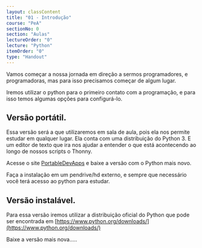 ```yaml
---
layout: classContent
title: "01 - Introdução"
course: "PeA"
sectionNo: 0
section: "Aulas"
lectureOrder: "0"
lecture: "Python"
itemOrder: "0"
type: "Handout"
---
```


Vamos começar a nossa jornada em direção a sermos programadores, e
programadoras, mas para isso precisamos começar de algum lugar. 

Iremos utilizar o python para o primeiro contato com a programação, e para isso
temos algumas opções para configurá-lo. 

## Versão portátil. 

Essa versão será a que utilizaremos em sala de aula, pois ela nos permite
estudar em qualquer lugar. Ela conta com uma distribuição do Python 3. E um
editor de texto que ira nos ajudar a entender o que está acontecendo ao longo de
nossos scripts o Thonny. 

Acesse o site
[PortableDevApps](https://www.portabledevapps.net/python-portable.php) e baixe a
versão com o Python mais novo.

Faça a instalação em um pendrive/hd externo, e sempre que necessário você terá
acesso ao python para estudar. 

## Versão instalável.

Para essa versão iremos utilizar a distribuição oficial do Python que pode ser
encontrada em
[https://www.python.org/downloads/](https://www.python.org/downloads/)

Baixe a versão mais nova.....

